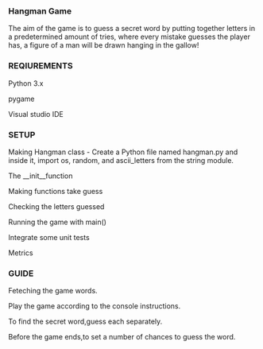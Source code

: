 ### Hangman Game
The aim of the game is to guess a secret word by putting together letters in a predetermined amount of tries, where every mistake guesses the player has, a figure of a man will be drawn hanging in the gallow!

### REQIUREMENTS
Python 3.x

pygame

Visual studio IDE

### SETUP
Making Hangman class - Create a Python file named hangman.py and inside it, import os, random, and ascii_letters from the string module. 

The __init__function 

Making functions take guess

Checking the letters guessed

Running the game with main()

Integrate some unit tests 

Metrics

### GUIDE
Feteching the game words.


Play the game according to the console instructions. 


To find the secret word,guess each separately.


Before the game ends,to set a number of chances to guess the word.
